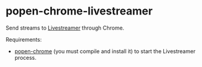 # popen-chrome-livestreamer
Send streams to [Livestreamer](https://github.com/chrippa/livestreamer) through Chrome.

Requirements:
* [popen-chrome](https://github.com/badbrainz/popen-chrome) (you must compile and install it) to start the Livestreamer process.
